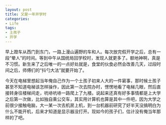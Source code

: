 ```yaml
---
layout: post
title: 又是一年开学时
categories:
- Life
tags:
- 土孩子
- 开学
---
```


早上蹬车从西门到东门，一路上漫山遍野的车和人。每次放完假开学之后，总有一段“晕人”的时间。等到中午从国统局回学校时，发现人就更多了。额地神啊，真是不习惯。新生来了之后唯一的一点好处就是，食堂的伙食必然会改善几天，过段时间之后，师傅们的“抖勺大法”就要开始了。

今天在电梯里想起当年俺自己作为一个土孩子初来人大的一件窘事，那时候土孩子甚至不知道电梯该怎样操作，因此第一次去院办时，愣愣地看了电梯几眼，然后直接转身往楼梯间走，吭哧吭哧一路爬上了九楼。说起来还真有好多事情都是上大学之后第一次做，比如独自乘公交车，其实用计算机也算是其中一件吧，因为大学之前很少接触电脑，大一某一次去机房上机，到一台机器前研究了好半天没搞明白为什么不能开机，后来才知道是显示器没打开。现如今的孩子们，估计没有俺当年那样的了吧。
